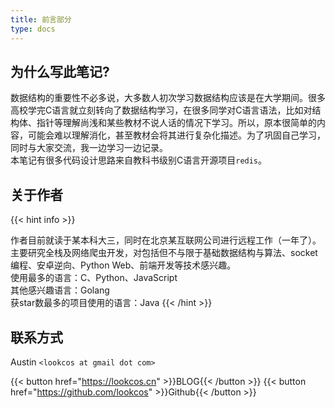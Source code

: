 ```yaml
---
title: 前言部分
type: docs
---
```


## 为什么写此笔记?  

数据结构的重要性不必多说，大多数人初次学习数据结构应该是在大学期间。很多高校学完C语言就立刻转向了数据结构学习，在很多同学对C语言语法，比如对结构体、指针等理解尚浅和某些教材不说人话的情况下学习。所以，原本很简单的内容，可能会难以理解消化，甚至教材会将其进行复杂化描述。为了巩固自己学习，同时与大家交流，我一边学习一边记录。  
本笔记有很多代码设计思路来自教科书级别C语言开源项目`redis`。

## 关于作者  

{{< hint info >}}

作者目前就读于某本科大三，同时在北京某互联网公司进行远程工作（一年了）。主要研究全栈及网络爬虫开发，对包括但不与限于基础数据结构与算法、socket编程、安卓逆向、Python Web、前端开发等技术感兴趣。  
使用最多的语言：C、Python、JavaScript  
其他感兴趣语言：Golang  
获star数最多的项目使用的语言：Java
{{< /hint >}}

## 联系方式  

Austin `<lookcos at gmail dot com>`

{{< button href="https://lookcos.cn" >}}BLOG{{< /button >}}
{{< button href="https://github.com/lookcos" >}}Github{{< /button >}}
